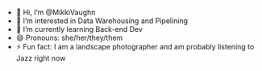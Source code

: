 - 👋 Hi, I’m @MikkiVaughn
- 👀 I’m interested in Data Warehousing and Pipelining
- 🌱 I’m currently learning Back-end Dev
- 😄 Pronouns: she/her/they/them
- ⚡ Fun fact: I am a landscape photographer and am probably listening to Jazz right now

<!---
MikkiVaughn/MikkiVaughn is a ✨ special ✨ repository because its `README.md` (this file) appears on your GitHub profile.
You can click the Preview link to take a look at your changes.
--->
